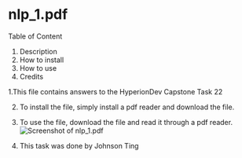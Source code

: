 # nlp_1.pdf


Table of Content
1. Description
2. How to install
3. How to use
4. Credits



1.This file contains answers to the HyperionDev Capstone Task 22

2. To install the file, simply install a pdf reader and download the file.

3. To use the file, download the file and read it through a pdf reader.
![Screenshot of nlp_1.pdf](/JohnsonTing/finalCapstone/screenshot_1.png)




4. This task was done by Johnson Ting
